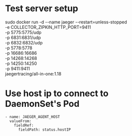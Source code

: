 # Test server setup

sudo docker run -d --name jaeger --restart=unless-stopped \
  -e COLLECTOR_ZIPKIN_HTTP_PORT=9411 \
  -p 5775:5775/udp \
  -p 6831:6831/udp \
  -p 6832:6832/udp \
  -p 5778:5778 \
  -p 16686:16686 \
  -p 14268:14268 \
  -p 14250:14250 \
  -p 9411:9411 \
  jaegertracing/all-in-one:1.18


# Use host ip to connect to DaemonSet's Pod

```
- name: JAEGER_AGENT_HOST
  valueFrom:
    fieldRef:
      fieldPath: status.hostIP
```